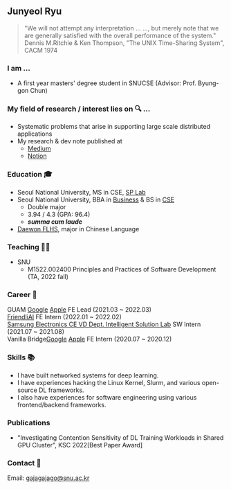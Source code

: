 ## Junyeol Ryu

> "We will not attempt any interpretation ... ..., but merely note that we are generally satisfied with the overall performance of the system."<br/>
> Dennis M.Ritchie & Ken Thompson, "The UNIX Time-Sharing System", CACM 1974

### I am ...
- A first year masters' degree student in SNUCSE (Advisor: Prof. Byung-gon Chun)

### My field of research / interest lies on 🔍 ...
- Systematic problems that arise in supporting large scale distributed applications 
- My research & dev note published at 
    - [Medium](https://medium.com/@gajagajago)
    - [Notion](https://notion.so/jyryu)

### Education 🎓 
- Seoul National University, MS in CSE, [SP Lab](https://spl.snu.ac.kr/) 
- Seoul National University, BBA in [Business](https://cba.snu.ac.kr/) & BS in [CSE](https://cse.snu.ac.kr/)
    - Double major 
    - 3.94 / 4.3 (GPA: 96.4) 
    - ***_summa cum laude_***
- [Daewon FLHS](http://www.dwfl.hs.kr/), major in Chinese Language

### Teaching 🧑‍🏫 
- SNU
    - M1522.002400 Principles and Practices of Software Development (TA, 2022 fall)
<!--
#### Curriculum 💻
```
22-1: Algorithms, Operating Systems, Advanced Compilers
21-2: Computer Vision, System Programming, Mobile Computing and Its Applications, Field Applications of Engineering Knowledge, Introduction to Linear Algebra, Strategic Management
21-1: Computer Architecture, Logic Design, Discrete Mathematics, Electrical and Electronic Circuits, Managerial Accounting
20-1: Data Structures, Computer Programming, Human Resource Management, Business Venture and Entrepreneurship
19-2: Web Programming1 for Entrepreneurship Management, Digital Computer Concept and Practice, Principles of Accounting, Corporate Finance
19-1: Organizational Behavior, Case Studies in Marketing, Management Science, Financial Management
16-2: Principles of Economics, Marketing Management
16-1: Principles of Management
```
-->
### Career 🚀
GUAM [Google](https://play.google.com/store/apps/details?id=com.wafflestudio.guam_community) [Apple](https://apps.apple.com/kr/app/guam-community/id1627233509) FE Lead (2021.03 ~ 2022.03) <br/>
[FriendliAI](https://friendli.ai/) FE Intern (2022.01 ~ 2022.02)<br/>
[Samsung Electronics CE VD Dept. Intelligent Solution Lab](https://www.samsung.com/sec/) SW Intern (2021.07 ~ 2021.08)<br/>
Vanilla Bridge[Google](https://play.google.com/store/apps/details?id=com.vanillabridge.app) [Apple](https://apps.apple.com/kr/app/%EB%B0%94%EB%8B%90%EB%9D%BC%EB%B8%8C%EB%A6%BF%EC%A7%80/id1219876826) FE Intern (2020.07 ~ 2020.12)<br/>

### Skills 📚

- I have built networked systems for deep learning.
- I have experiences hacking the Linux Kernel, Slurm, and various open-source DL frameworks. 
- I also have experiences for software engineering using various frontend/backend frameworks.

### Publications
- "Investigating Contention Sensitivity of DL Training Workloads in Shared GPU Cluster", KSC 2022[Best Paper Award]

### Contact 📧
Email: gajagajago@snu.ac.kr
